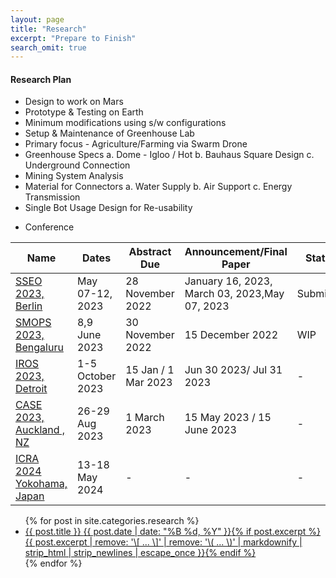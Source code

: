 ```yaml
---
layout: page
title: "Research"
excerpt: "Prepare to Finish"
search_omit: true
---
```


<h4>Research Plan</h4>
<ul>
 <li>Design to work on Mars</li>
 <li>Prototype & Testing on Earth</li>
 <li>Minimum modifications using s/w configurations</li>
 <li>Setup & Maintenance of Greenhouse Lab</li>
 <li>Primary focus - Agriculture/Farming via Swarm Drone</li>
 <li>Greenhouse Specs a. Dome - Igloo / Hot b. Bauhaus Square Design c. Underground Connection</li>
 <li>Mining System Analysis</li>
 <li>Material for Connectors a. Water Supply b. Air Support c. Energy Transmission</li>
 <li>Single Bot Usage Design for Re-usability</li>
</ul >


* Conference

| Name                                                                                                              | Dates            | Abstract Due        | Announcement/Final Paper                      | Status      |
|-------------------------------------------------------------------------------------------------------------------|------------------|---------------------|-----------------------------------------------|-------------|
| [SSEO 2023, Berlin](https://github.com/slabstech/bhoomi/blob/main/docs/assets/docs/abstract_sseo_slabs_india.pdf) | May 07-12, 2023  | 28 November 2022    | January 16, 2023, March 03, 2023,May 07, 2023 | Submitted   |
| [SMOPS 2023, Bengaluru](https://mangala.earth/research/smops-2023/)                                               | 8,9 June 2023    | 30 November 2022    | 15 December 2022                              | WIP         | 
| [IROS 2023, Detroit](https://ieee-iros.org/)                                                                      | 1-5 October 2023 | 15 Jan / 1 Mar 2023 | Jun 30 2023/ Jul 31 2023                      | -           | 
| [CASE 2023, Auckland , NZ](https://case2023.org/)                                                                 | 26-29 Aug 2023   | 1 March 2023        | 15 May 2023 / 15 June 2023                    | -           | 
| [ICRA 2024 Yokohama, Japan](https://www.ieee-ras.org/)                                                            | 13-18 May 2024   | -                   | -                                             | -           | 




<ul class="post-list">
{% for post in site.categories.research %}
  <li><article><a href="{{ site.url }}{{ post.url }}">{{ post.title }} <span class="entry-date"><time datetime="{{ post.date | date_to_xmlschema }}">{{ post.date | date: "%B %d, %Y" }}</time></span>{% if post.excerpt %} <span class="excerpt">{{ post.excerpt | remove: '\[ ... \]' | remove: '\( ... \)' | markdownify | strip_html | strip_newlines | escape_once }}</span>{% endif %}</a></article></li>
{% endfor %}
</ul>
